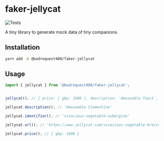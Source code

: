 
# faker-jellycat

![Tests](https://github.com/badrequest400/faker-jellycat/actions/workflows/cd.yml/badge.svg)

A tiny library to generate mock data of tiny companions.

## Installation

```bash
yarn add -D @badrequest400/faker-jellycat
```

## Usage
  
```javascript
import { jellycat } from '@badrequest400/faker-jellycat';


jellycat(); // { price: { gbp: 1600 }, description: 'Amuseable Toast', url: 'https://www.jellycat.com/amuseable-toast-a6t/?search=gluten', identifier: 'amuseable-toast' }

jellycat.description(); // 'Amuseable Clementine'

jellycat.identifier(); // 'vivacious-vegetable-aubergine'

jellycat.url(); // 'https://www.jellycat.com/vivacious-vegetable-broccoli-vv6b/?search=broccoli'

jellycat.price(); // { gbp: 1600 }
```
